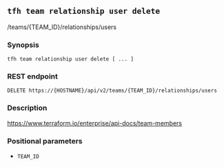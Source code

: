 ## `tfh team relationship user delete`

/teams/{TEAM_ID}/relationships/users

### Synopsis

    tfh team relationship user delete [ ... ]

### REST endpoint

    DELETE https://{HOSTNAME}/api/v2/teams/{TEAM_ID}/relationships/users

### Description

https://www.terraform.io/enterprise/api-docs/team-members

### Positional parameters

* `TEAM_ID`

